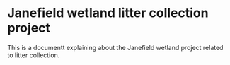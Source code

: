 # Janefield wetland litter collection project


This is a documentt explaining about the Janefield wetland project related to litter collection.
